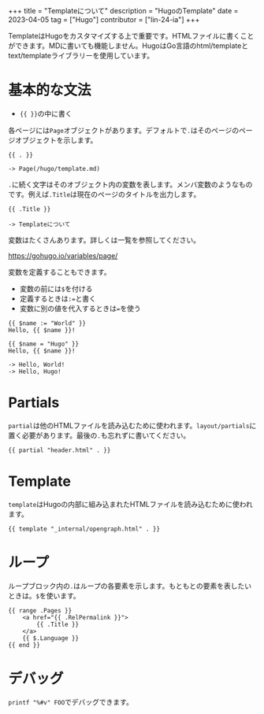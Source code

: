 +++
title = "Templateについて"
description = "HugoのTemplate"
date = 2023-04-05
tag = ["Hugo"]
contributor = ["lin-24-ia"]
+++

TemplateはHugoをカスタマイズする上で重要です。HTMLファイルに書くことができます。MDに書いても機能しません。HugoはGo言語のhtml/templateとtext/templateライブラリーを使用しています。

# 基本的な文法

- `{{ }}`の中に書く

各ページには`Page`オブジェクトがあります。デフォルトで`.`はそのページのページオブジェクトを示します。

```
{{ . }}

-> Page(/hugo/template.md)
```

`.`に続く文字はそのオブジェクト内の変数を表します。メンバ変数のようなものです。例えば`.Title`は現在のページのタイトルを出力します。

```
{{ .Title }}

-> Templateについて
```

変数はたくさんあります。詳しくは一覧を参照してください。

https://gohugo.io/variables/page/

変数を定義することもできます。

- 変数の前には`$`を付ける
- 定義するときは`:=`と書く
- 変数に別の値を代入するときは`=`を使う

```
{{ $name := "World" }}
Hello, {{ $name }}!

{{ $name = "Hugo" }}
Hello, {{ $name }}!

-> Hello, World!
-> Hello, Hugo!
```

# Partials

`partial`は他のHTMLファイルを読み込むために使われます。`layout/partials`に置く必要があります。最後の`.`も忘れずに書いてください。

```
{{ partial "header.html" . }}
```

# Template

`template`はHugoの内部に組み込まれたHTMLファイルを読み込むために使われます。

```
{{ template "_internal/opengraph.html" . }}
```

# ループ

ループブロック内の`.`はループの各要素を示します。もともとの要素を表したいときは。`$`を使います。

```
{{ range .Pages }}
    <a href="{{ .RelPermalink }}">
        {{ .Title }}
    </a>
    {{ $.Language }}
{{ end }}
```

# デバッグ

`printf "%#v" FOO`でデバッグできます。